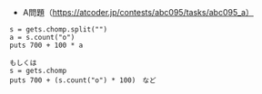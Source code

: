 - A問題（https://atcoder.jp/contests/abc095/tasks/abc095_a）
```
s = gets.chomp.split("")
a = s.count("o")
puts 700 + 100 * a

もしくは
s = gets.chomp
puts 700 + (s.count("o") * 100)　など
```
